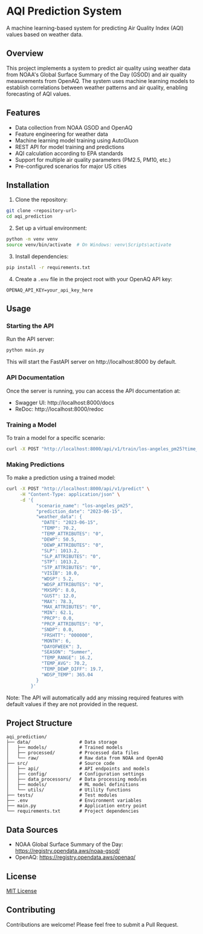 # AQI Prediction System

A machine learning-based system for predicting Air Quality Index (AQI) values based on weather data.

## Overview

This project implements a system to predict air quality using weather data from NOAA's Global Surface Summary of the Day (GSOD) and air quality measurements from OpenAQ. The system uses machine learning models to establish correlations between weather patterns and air quality, enabling forecasting of AQI values.

## Features

- Data collection from NOAA GSOD and OpenAQ
- Feature engineering for weather data
- Machine learning model training using AutoGluon
- REST API for model training and predictions
- AQI calculation according to EPA standards
- Support for multiple air quality parameters (PM2.5, PM10, etc.)
- Pre-configured scenarios for major US cities

## Installation

1. Clone the repository:
```bash
git clone <repository-url>
cd aqi_prediction
```

2. Set up a virtual environment:
```bash
python -m venv venv
source venv/bin/activate  # On Windows: venv\Scripts\activate
```

3. Install dependencies:
```bash
pip install -r requirements.txt
```

4. Create a `.env` file in the project root with your OpenAQ API key:
```
OPENAQ_API_KEY=your_api_key_here
```

## Usage

### Starting the API

Run the API server:

```bash
python main.py
```

This will start the FastAPI server on http://localhost:8000 by default.

### API Documentation

Once the server is running, you can access the API documentation at:
- Swagger UI: http://localhost:8000/docs
- ReDoc: http://localhost:8000/redoc

### Training a Model

To train a model for a specific scenario:

```bash
curl -X POST "http://localhost:8000/api/v1/train/los-angeles_pm25?time_limit_secs=900&eval_metric=f1"
```

### Making Predictions

To make a prediction using a trained model:

```bash
curl -X POST "http://localhost:8000/api/v1/predict" \
     -H "Content-Type: application/json" \
     -d '{
           "scenario_name": "los-angeles_pm25",
           "prediction_date": "2023-06-15",
           "weather_data": {
             "DATE": "2023-06-15",
             "TEMP": 70.2,
             "TEMP_ATTRIBUTES": "0",
             "DEWP": 50.5,
             "DEWP_ATTRIBUTES": "0",
             "SLP": 1013.2,
             "SLP_ATTRIBUTES": "0",
             "STP": 1013.2,
             "STP_ATTRIBUTES": "0",
             "VISIB": 10.0,
             "WDSP": 5.2,
             "WDSP_ATTRIBUTES": "0",
             "MXSPD": 8.0,
             "GUST": 12.0,
             "MAX": 78.3,
             "MAX_ATTRIBUTES": "0",
             "MIN": 62.1,
             "PRCP": 0.0,
             "PRCP_ATTRIBUTES": "0",
             "SNDP": 0.0,
             "FRSHTT": "000000",
             "MONTH": 6,
             "DAYOFWEEK": 3,
             "SEASON": "Summer",
             "TEMP_RANGE": 16.2,
             "TEMP_AVG": 70.2,
             "TEMP_DEWP_DIFF": 19.7,
             "WDSP_TEMP": 365.04
           }
         }'
```

Note: The API will automatically add any missing required features with default values if they are not provided in the request.

## Project Structure

```
aqi_prediction/
├── data/                  # Data storage
│   ├── models/            # Trained models
│   ├── processed/         # Processed data files
│   └── raw/               # Raw data from NOAA and OpenAQ
├── src/                   # Source code
│   ├── api/               # API endpoints and models
│   ├── config/            # Configuration settings
│   ├── data_processors/   # Data processing modules
│   ├── models/            # ML model definitions
│   └── utils/             # Utility functions
├── tests/                 # Test modules
├── .env                   # Environment variables
├── main.py                # Application entry point
└── requirements.txt       # Project dependencies
```

## Data Sources

- NOAA Global Surface Summary of the Day: https://registry.opendata.aws/noaa-gsod/
- OpenAQ: https://registry.opendata.aws/openaq/

## License

[MIT License](LICENSE)

## Contributing

Contributions are welcome! Please feel free to submit a Pull Request. 
